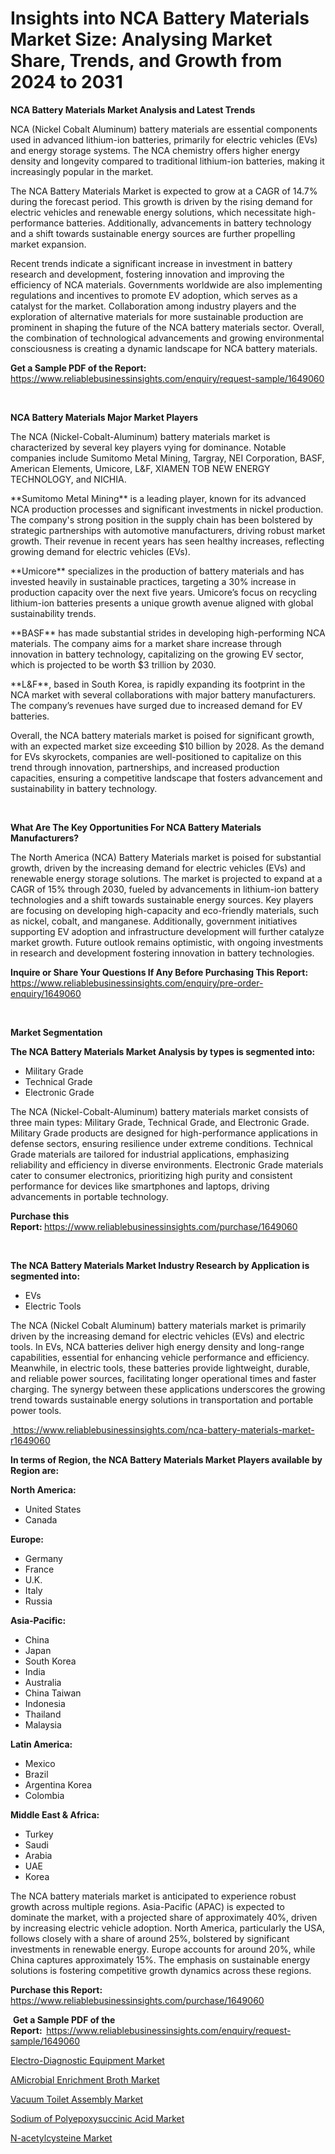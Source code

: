 <p><h1>Insights into NCA Battery Materials Market Size: Analysing Market Share, Trends, and Growth from 2024 to 2031</h1></p><p><strong>NCA Battery Materials Market Analysis and Latest Trends</strong></p>
<p><p>NCA (Nickel Cobalt Aluminum) battery materials are essential components used in advanced lithium-ion batteries, primarily for electric vehicles (EVs) and energy storage systems. The NCA chemistry offers higher energy density and longevity compared to traditional lithium-ion batteries, making it increasingly popular in the market.</p><p>The NCA Battery Materials Market is expected to grow at a CAGR of 14.7% during the forecast period. This growth is driven by the rising demand for electric vehicles and renewable energy solutions, which necessitate high-performance batteries. Additionally, advancements in battery technology and a shift towards sustainable energy sources are further propelling market expansion. </p><p>Recent trends indicate a significant increase in investment in battery research and development, fostering innovation and improving the efficiency of NCA materials. Governments worldwide are also implementing regulations and incentives to promote EV adoption, which serves as a catalyst for the market. Collaboration among industry players and the exploration of alternative materials for more sustainable production are prominent in shaping the future of the NCA battery materials sector. Overall, the combination of technological advancements and growing environmental consciousness is creating a dynamic landscape for NCA battery materials.</p></p>
<p><strong>Get a Sample PDF of the Report:&nbsp;</strong> <a href="https://www.reliablebusinessinsights.com/enquiry/request-sample/1649060?utm_campaign=1611&utm_medium=2&utm_source=Github&utm_content=ia&utm_term=15102024&utm_id=nca-battery-materials">https://www.reliablebusinessinsights.com/enquiry/request-sample/1649060</a></p>
<p>&nbsp;</p>
<p><strong>NCA Battery Materials Major Market Players</strong></p>
<p><p>The NCA (Nickel-Cobalt-Aluminum) battery materials market is characterized by several key players vying for dominance. Notable companies include Sumitomo Metal Mining, Targray, NEI Corporation, BASF, American Elements, Umicore, L&F, XIAMEN TOB NEW ENERGY TECHNOLOGY, and NICHIA.</p><p>**Sumitomo Metal Mining** is a leading player, known for its advanced NCA production processes and significant investments in nickel production. The company's strong position in the supply chain has been bolstered by strategic partnerships with automotive manufacturers, driving robust market growth. Their revenue in recent years has seen healthy increases, reflecting growing demand for electric vehicles (EVs).</p><p>**Umicore** specializes in the production of battery materials and has invested heavily in sustainable practices, targeting a 30% increase in production capacity over the next five years. Umicore’s focus on recycling lithium-ion batteries presents a unique growth avenue aligned with global sustainability trends.</p><p>**BASF** has made substantial strides in developing high-performing NCA materials. The company aims for a market share increase through innovation in battery technology, capitalizing on the growing EV sector, which is projected to be worth $3 trillion by 2030.</p><p>**L&F**, based in South Korea, is rapidly expanding its footprint in the NCA market with several collaborations with major battery manufacturers. The company’s revenues have surged due to increased demand for EV batteries.</p><p>Overall, the NCA battery materials market is poised for significant growth, with an expected market size exceeding $10 billion by 2028. As the demand for EVs skyrockets, companies are well-positioned to capitalize on this trend through innovation, partnerships, and increased production capacities, ensuring a competitive landscape that fosters advancement and sustainability in battery technology.</p></p>
<p>&nbsp;</p>
<p><strong>What Are The Key Opportunities For NCA Battery Materials Manufacturers?</strong></p>
<p><p>The North America (NCA) Battery Materials market is poised for substantial growth, driven by the increasing demand for electric vehicles (EVs) and renewable energy storage solutions. The market is projected to expand at a CAGR of 15% through 2030, fueled by advancements in lithium-ion battery technologies and a shift towards sustainable energy sources. Key players are focusing on developing high-capacity and eco-friendly materials, such as nickel, cobalt, and manganese. Additionally, government initiatives supporting EV adoption and infrastructure development will further catalyze market growth. Future outlook remains optimistic, with ongoing investments in research and development fostering innovation in battery technologies.</p></p>
<p><strong>Inquire or Share Your Questions If Any Before Purchasing This Report:</strong> <a href="https://www.reliablebusinessinsights.com/enquiry/pre-order-enquiry/1649060?utm_campaign=1611&utm_medium=2&utm_source=Github&utm_content=ia&utm_term=15102024&utm_id=nca-battery-materials">https://www.reliablebusinessinsights.com/enquiry/pre-order-enquiry/1649060</a></p>
<p>&nbsp;</p>
<p><strong>Market Segmentation</strong></p>
<p><strong>The NCA Battery Materials Market Analysis by types is segmented into:</strong></p>
<p><ul><li>Military Grade</li><li>Technical Grade</li><li>Electronic Grade</li></ul></p>
<p><p>The NCA (Nickel-Cobalt-Aluminum) battery materials market consists of three main types: Military Grade, Technical Grade, and Electronic Grade. Military Grade products are designed for high-performance applications in defense sectors, ensuring resilience under extreme conditions. Technical Grade materials are tailored for industrial applications, emphasizing reliability and efficiency in diverse environments. Electronic Grade materials cater to consumer electronics, prioritizing high purity and consistent performance for devices like smartphones and laptops, driving advancements in portable technology.</p></p>
<p><strong>Purchase this Report:&nbsp;</strong><a href="https://www.reliablebusinessinsights.com/purchase/1649060?utm_campaign=1611&utm_medium=2&utm_source=Github&utm_content=ia&utm_term=15102024&utm_id=nca-battery-materials">https://www.reliablebusinessinsights.com/purchase/1649060</a></p>
<p>&nbsp;</p>
<p><strong>The NCA Battery Materials Market Industry Research by Application is segmented into:</strong></p>
<p><ul><li>EVs</li><li>Electric Tools</li></ul></p>
<p><p>The NCA (Nickel Cobalt Aluminum) battery materials market is primarily driven by the increasing demand for electric vehicles (EVs) and electric tools. In EVs, NCA batteries deliver high energy density and long-range capabilities, essential for enhancing vehicle performance and efficiency. Meanwhile, in electric tools, these batteries provide lightweight, durable, and reliable power sources, facilitating longer operational times and faster charging. The synergy between these applications underscores the growing trend towards sustainable energy solutions in transportation and portable power tools.</p></p>
<p><a href="https://www.reliablebusinessinsights.com/nca-battery-materials-market-r1649060?utm_campaign=1611&utm_medium=2&utm_source=Github&utm_content=ia&utm_term=15102024&utm_id=nca-battery-materials">&nbsp;https://www.reliablebusinessinsights.com/nca-battery-materials-market-r1649060</a></p>
<p><strong>In terms of Region, the NCA Battery Materials Market Players available by Region are:</strong></p>
<p>
    <p> <strong> North America: </strong>
        <ul>
            <li>United States</li>
            <li>Canada</li>
        </ul>
        </p> 
    <p> <strong> Europe: </strong>
        <ul>
            <li>Germany</li>
            <li>France</li>
            <li>U.K.</li>
            <li>Italy</li>
            <li>Russia</li>
        </ul>
        </p> 
    <p> <strong> Asia-Pacific: </strong>
        <ul>
            <li>China</li>
            <li>Japan</li>
            <li>South Korea</li>
            <li>India</li>
            <li>Australia</li>
            <li>China Taiwan</li>
            <li>Indonesia</li>
            <li>Thailand</li>
            <li>Malaysia</li>
        </ul>
        </p> 
    <p> <strong> Latin America: </strong>
        <ul>
            <li>Mexico</li>
            <li>Brazil</li>
            <li>Argentina Korea</li>
            <li>Colombia</li>
        </ul>
        </p> 
    <p> <strong> Middle East & Africa: </strong>
        <ul>
            <li>Turkey</li>
            <li>Saudi</li>
            <li>Arabia</li>
            <li>UAE</li>
            <li>Korea</li>
        </ul>
    </p>
    </p>
<p><p>The NCA battery materials market is anticipated to experience robust growth across multiple regions. Asia-Pacific (APAC) is expected to dominate the market, with a projected share of approximately 40%, driven by increasing electric vehicle adoption. North America, particularly the USA, follows closely with a share of around 25%, bolstered by significant investments in renewable energy. Europe accounts for around 20%, while China captures approximately 15%. The emphasis on sustainable energy solutions is fostering competitive growth dynamics across these regions.</p></p>
<p><strong>Purchase this Report: </strong><a href="https://www.reliablebusinessinsights.com/purchase/1649060?utm_campaign=1611&utm_medium=2&utm_source=Github&utm_content=ia&utm_term=15102024&utm_id=nca-battery-materials">https://www.reliablebusinessinsights.com/purchase/1649060</a></p>
<p>&nbsp;<strong>Get a Sample PDF of the Report:&nbsp;&nbsp;</strong><a href="https://www.reliablebusinessinsights.com/enquiry/request-sample/1649060?utm_campaign=1611&utm_medium=2&utm_source=Github&utm_content=ia&utm_term=15102024&utm_id=nca-battery-materials">https://www.reliablebusinessinsights.com/enquiry/request-sample/1649060</a></p>
<p><strong></strong></p>
<p><p><a href="https://www.linkedin.com/pulse/regulatory-landscape-its-influence-global-electro-diagnostic-27kxe?utm_campaign=1611&utm_medium=2&utm_source=Github&utm_content=ia&utm_term=15102024&utm_id=nca-battery-materials">Electro-Diagnostic Equipment Market</a></p><p><a href="https://www.linkedin.com/pulse/top-trends-transforming-amicrobial-enrichment-broth-market-2024-xhu7e?utm_campaign=1611&utm_medium=2&utm_source=Github&utm_content=ia&utm_term=15102024&utm_id=nca-battery-materials">AMicrobial Enrichment Broth Market</a></p><p><a href="https://www.linkedin.com/pulse/market-leaders-laggards-global-vacuum-toilet-assembly-trends-kpxif?utm_campaign=1611&utm_medium=2&utm_source=Github&utm_content=ia&utm_term=15102024&utm_id=nca-battery-materials">Vacuum Toilet Assembly Market</a></p><p><a href="https://www.linkedin.com/pulse/sodium-polyepoxysuccinic-acid-market-trends-growth-outlook-3qj5e?trk=public_post_embed_feed-article-content&utm_campaign=1611&utm_medium=2&utm_source=Github&utm_content=ia&utm_term=15102024&utm_id=nca-battery-materials">Sodium of Polyepoxysuccinic Acid Market</a></p><p><a href="https://www.linkedin.com/pulse/n-acetylcysteine-market-velocity-56-cagr-trajectory-2024-2031-voyre?trk=public_post_embed_feed-article-content&utm_campaign=1611&utm_medium=2&utm_source=Github&utm_content=ia&utm_term=15102024&utm_id=nca-battery-materials">N-acetylcysteine Market</a></p></p>